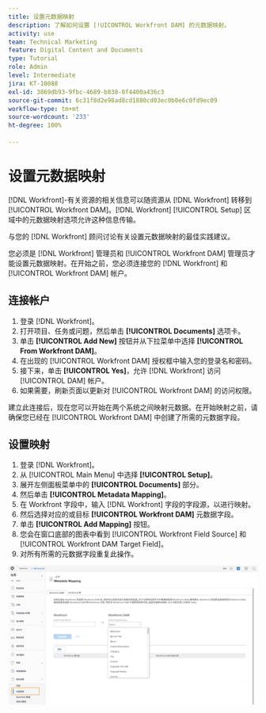 ```yaml
---
title: 设置元数据映射
description: 了解如何设置 [!UICONTROL Workfront DAM] 的元数据映射。
activity: use
team: Technical Marketing
feature: Digital Content and Documents
type: Tutorial
role: Admin
level: Intermediate
jira: KT-10088
exl-id: 3869db93-9fbc-4689-b838-0f4400a436c3
source-git-commit: 6c31f8d2e98ad8cd1880cd03ec0b0e6c0fd9ec09
workflow-type: tm+mt
source-wordcount: '233'
ht-degree: 100%

---
```


# 设置元数据映射

[!DNL Workfront]-有关资源的相关信息可以随资源从 [!DNL Workfront] 转移到 [!UICONTROL Workfront DAM]。[!DNL Workfront] [!UICONTROL Setup] 区域中的元数据映射选项允许这种信息传输。

与您的 [!DNL Workfront] 顾问讨论有关设置元数据映射的最佳实践建议。

您必须是 [!DNL Workfront] 管理员和 [!UICONTROL Workfront DAM] 管理员才能设置元数据映射。在开始之前，您必须连接您的 [!DNL Workfront] 和 [!UICONTROL Workfront DAM] 帐户。

## 连接帐户

1. 登录 [!DNL Workfront]。
1. 打开项目、任务或问题，然后单击 **[!UICONTROL Documents]** 选项卡。
1. 单击 **[!UICONTROL Add New]** 按钮并从下拉菜单中选择 **[!UICONTROL From Workfront DAM]**。
1. 在出现的 [!UICONTROL Workfront DAM] 授权框中输入您的登录名和密码。
1. 接下来，单击 **[!UICONTROL Yes]**，允许 [!DNL Workfront] 访问 [!UICONTROL DAM] 帐户。
1. 如果需要，刷新页面以更新对 [!UICONTROL Workfront DAM] 的访问权限。

建立此连接后，现在您可以开始在两个系统之间映射元数据。在开始映射之前，请确保您已经在 [!UICONTROL Workfront DAM] 中创建了所需的元数据字段。

## 设置映射

1. 登录 [!DNL Workfront]。
1. 从 [!UICONTROL Main Menu] 中选择 **[!UICONTROL Setup]**。
1. 展开左侧面板菜单中的 **[!UICONTROL Documents]** 部分。
1. 然后单击 **[!UICONTROL Metadata Mapping]**。
1. 在 Workfront 字段中，输入 [!DNL Workfront] 字段的字段源，以进行映射。
1. 然后选择对应的或目标 **[!UICONTROL Workfront DAM]** 元数据字段。
1. 单击 **[!UICONTROL Add Mapping]** 按钮。
1. 您会在窗口底部的图表中看到 [!UICONTROL Workfront Field Source] 和 [!UICONTROL Workfront DAM Target Field]。
1. 对所有所需的元数据字段重复此操作。

![屏幕快照：[!UICONTROL Metadata Mapping] 屏幕，位于 [!DNL Workfront]](assets/01-metadata-mapping.png)
